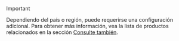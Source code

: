 > [!IMPORTANT]
> Dependiendo del país o región, puede requerirse una configuración adicional. Para obtener más información, vea la lista de productos relacionados en la sección [Consulte también](#see-also).  